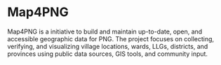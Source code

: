 # Map4PNG
Map4PNG is a initiative to build and maintain up-to-date, open, and accessible geographic data for PNG. The project focuses on collecting, verifying, and visualizing village locations, wards, LLGs, districts, and provinces using public data sources, GIS tools, and community input. 
